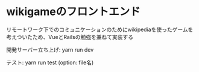 # wikigameのフロントエンド

リモートワーク下でのコミュニケーションのためにwikipediaを使ったゲームを考えついたため、VueとRailsの勉強を兼ねて実装する

開発サーバー立ち上げ: yarn run dev

テスト: yarn run test (option: file名)